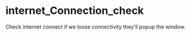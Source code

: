 # internet_Connection_check
 Check internet connect if we loose connectivity they'll popup the window.
